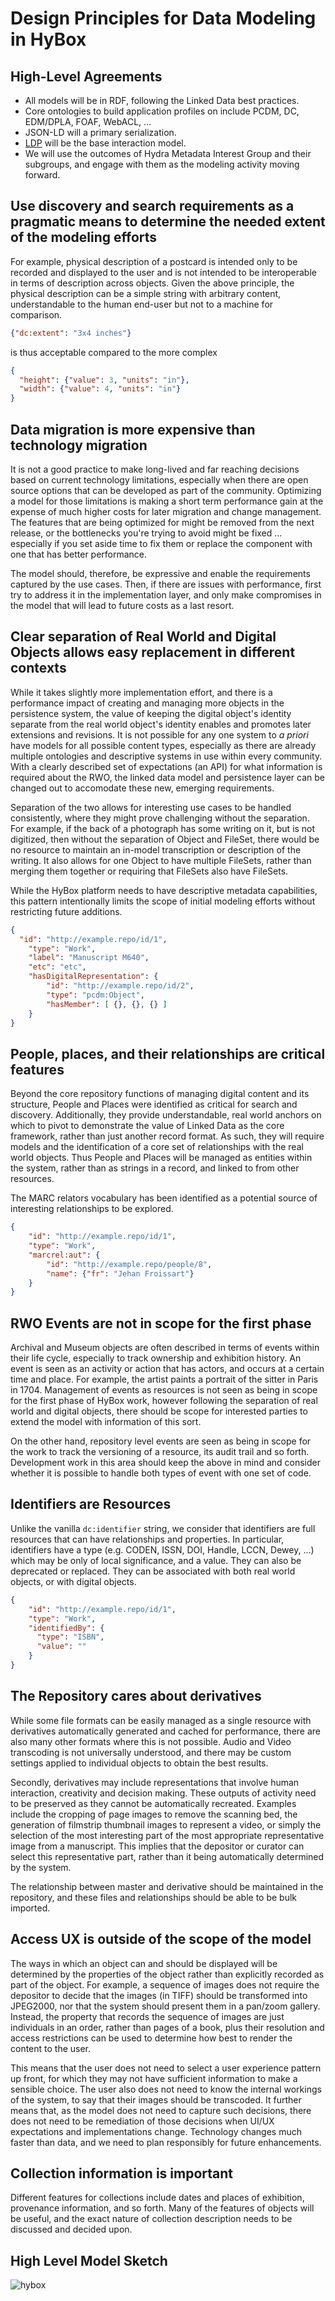 # Design Principles for Data Modeling in HyBox

## High-Level Agreements

* All models will be in RDF, following the Linked Data best practices.
* Core ontologies to build application profiles on include PCDM, DC, EDM/DPLA, FOAF, WebACL, ...
* JSON-LD will a primary serialization.
* [LDP](https://www.w3.org/TR/ldp/) will be the base interaction model.
* We will use the outcomes of Hydra Metadata Interest Group and their subgroups, and engage with them as the modeling activity moving forward.

## Use discovery and search requirements as a pragmatic means to determine the needed extent of the modeling efforts

For example, physical description of a postcard is intended only to be recorded and displayed to the user and is not intended to be interoperable in terms of description across objects.  Given the above principle, the physical description can be a simple string with arbitrary content, understandable to the human end-user but not to a machine for comparison.

```json
{"dc:extent": "3x4 inches"}
```

is thus acceptable compared to the more complex

```json 
{
  "height": {"value": 3, "units": "in"},
  "width": {"value": 4, "units": "in"}
}
```

## Data migration is more expensive than technology migration

It is not a good practice to make long-lived and far reaching decisions based on current technology limitations, especially when there are open source options that can be developed as part of the community. Optimizing a model for those limitations is making a short term performance gain at the expense of much higher costs for later migration and change management.  The features that are being optimized for might be removed from the next release, or the bottlenecks you're trying to avoid might be fixed ... especially if you set aside time to fix them or replace the component with one that has better performance.

The model should, therefore, be expressive and enable the requirements captured by the use cases.  Then, if there are issues with performance, first try to address it in the implementation layer, and only make compromises in the model that will lead to future costs as a last resort.

## Clear separation of Real World and Digital Objects allows easy replacement in different contexts

While it takes slightly more implementation effort, and there is a performance impact of creating and managing more objects in the persistence system, the value of keeping the digital object's identity separate from the real world object's identity enables and promotes later extensions and revisions.  It is not possible for any one system to _a priori_ have models for all possible content types, especially as there are already multiple ontologies and descriptive systems in use within every community.  With a clearly described set of expectations (an API) for what information is required about the RWO, the linked data model and persistence layer can be changed out to accomodate these new, emerging requirements.

Separation of the two allows for interesting use cases to be handled consistently, where they might prove challenging without the separation.  For example, if the back of a photograph has some writing on it, but is not digitized, then without the separation of Object and FileSet, there would be no resource to maintain an in-model transcription or description of the writing.  It also allows for one Object to have multiple FileSets, rather than merging them together or requiring that FileSets also have FileSets.

While the HyBox platform needs to have descriptive metadata capabilities, this pattern intentionally limits the scope of initial modeling efforts without restricting future additions.

```json
{
  "id": "http://example.repo/id/1",
	"type": "Work",
	"label": "Manuscript M640",
    "etc": "etc",
    "hasDigitalRepresentation": {
        "id": "http://example.repo/id/2",
        "type": "pcdm:Object",
        "hasMember": [ {}, {}, {} ]
    }
}
```

## People, places, and their relationships are critical features

Beyond the core repository functions of managing digital content and its structure, People and Places were identified as critical for search and discovery.  Additionally, they provide understandable, real world anchors on which to pivot to demonstrate the value of Linked Data as the core framework, rather than just another record format.  As such, they will require models and the identification of a core set of relationships with the real world objects.  Thus People and Places will be managed as entities within the system, rather than as strings in a record, and linked to from other resources.

The MARC relators vocabulary has been identified as a potential source of interesting relationships to be explored.

```json
{
	"id": "http://example.repo/id/1",
	"type": "Work",
	"marcrel:aut": {
		"id": "http://example.repo/people/8",
		"name": {"fr": "Jehan Froissart"}
	}
}
```

## RWO Events are not in scope for the first phase

Archival and Museum objects are often described in terms of events within their life cycle, especially to track ownership and exhibition history. An event is seen as an activity or action that has actors, and occurs at a certain time and place.  For example, the artist paints a portrait of the sitter in Paris in 1704.  Management of events as resources is not seen as being in scope for the first phase of HyBox work, however following the separation of real world and digital objects, there should be scope for interested parties to extend the model with information of this sort.

On the other hand, repository level events are seen as being in scope for the work to track the versioning of a resource, its audit trail and so forth.  Development work in this area should keep the above in mind and consider whether it is possible to handle both types of event with one set of code.


## Identifiers are Resources

Unlike the vanilla `dc:identifier` string, we consider that identifiers are full resources that can have relationships and properties.  In particular, identifiers have a type (e.g. CODEN, ISSN, DOI, Handle, LCCN, Dewey, ...)  which may be only of local significance, and a value.  They can also be deprecated or replaced.  They can be associated with both real world objects, or with digital objects.

```json
{
	"id": "http://example.repo/id/1",
	"type": "Work",
    "identifiedBy": {
      "type": "ISBN",
      "value": ""
    }
}
```

## The Repository cares about derivatives

While some file formats can be easily managed as a single resource with derivatives automatically generated and cached for performance, there are also many other formats where this is not possible.  Audio and Video transcoding is not universally understood, and there may be custom settings applied to individual objects to obtain the best results.

Secondly, derivatives may include representations that involve human interaction, creativity and decision making.  These outputs of activity need to be preserved as they cannot be automatically recreated.  Examples include the cropping of page images to remove the scanning bed, the generation of filmstrip thumbnail images to represent a video, or simply the selection of the most interesting part of the most appropriate representative image from a manuscript.  This implies that the depositor or curator can select this representative part, rather than it being automatically determined by the system.

The relationship between master and derivative should be maintained in the repository, and these files and relationships should be able to be bulk imported.


## Access UX is outside of the scope of the model

The ways in which an object can and should be displayed will be determined by the properties of the object rather than explicitly recorded as part of the object.  For example, a sequence of images does not require the depositor to decide that the images (in TIFF) should be transformed into JPEG2000, nor that the system should present them in a pan/zoom gallery. Instead, the property that records the sequence of images are just individuals in an order, rather than pages of a book, plus their resolution and access restrictions can be used to determine how best to render the content to the user.

This means that the user does not need to select a user experience pattern up front, for which they may not have sufficient information to make a sensible choice.  The user also does not need to know the internal workings of the system, to say that their images should be transcoded. It further means that, as the model does not need to capture such decisions, there does not need to be remediation of those decisions when UI/UX expectations and implementations change.  Technology changes much faster than data, and we need to plan responsibly for future enhancements.

## Collection information is important

Different features for collections include dates and places of exhibition, provenance information, and so forth.  Many of the features of objects will be useful, and the exact nature of collection description needs to be discussed and decided upon.


## High Level Model Sketch

![hybox](images/hybox.png)
